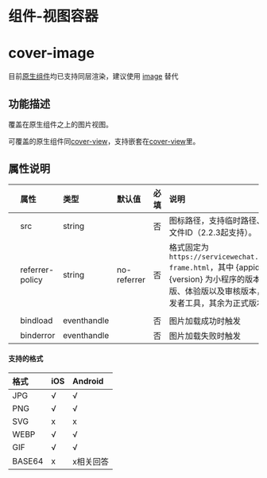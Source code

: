 # 组件-视图容器

# cover-image

目前[原生组件](https://developers.weixin.qq.com/miniprogram/dev/component/native-component.html)均已支持同层渲染，建议使用 [image](https://developers.weixin.qq.com/miniprogram/dev/component/image.html) 替代



## 功能描述

覆盖在原生组件之上的图片视图。

可覆盖的原生组件同[cover-view](https://developers.weixin.qq.com/miniprogram/dev/component/cover-view.html)，支持嵌套在[cover-view](https://developers.weixin.qq.com/miniprogram/dev/component/cover-view.html)里。

## 属性说明

|      | 属性            | 类型        | 默认值      | 必填 | 说明                                                         | 最低版本                                                     |
| :--- | :-------------- | :---------- | :---------- | :--- | :----------------------------------------------------------- | :----------------------------------------------------------- |
|      | src             | string      |             | 否   | 图标路径，支持临时路径、网络地址（1.6.0起支持）、云文件ID（2.2.3起支持）。 | [1.4.0](https://developers.weixin.qq.com/miniprogram/dev/framework/compatibility.html) |
|      | referrer-policy | string      | no-referrer | 否   | 格式固定为 `https://servicewechat.com/{appid}/{version}/page-frame.html`，其中 {appid} 为小程序的 appid，{version} 为小程序的版本号，版本号为 0 表示为开发版、体验版以及审核版本，版本号为 devtools 表示为开发者工具，其余为正式版本； | [2.13.0](https://developers.weixin.qq.com/miniprogram/dev/framework/compatibility.html) |
|      |                 |             |             |      |                                                              |                                                              |
|      | bindload        | eventhandle |             | 否   | 图片加载成功时触发                                           | [2.1.0](https://developers.weixin.qq.com/miniprogram/dev/framework/compatibility.html) |
|      | binderror       | eventhandle |             | 否   | 图片加载失败时触发                                           | [2.1.0](https://developers.weixin.qq.com/miniprogram/dev/framework/compatibility.html) |

#### 支持的格式

| 格式   | iOS  | Android   |
| :----- | :--- | :-------- |
| JPG    | √    | √         |
| PNG    | √    | √         |
| SVG    | x    | x         |
| WEBP   | √    | √         |
| GIF    | √    | √         |
| BASE64 | x    | x相关回答 |



